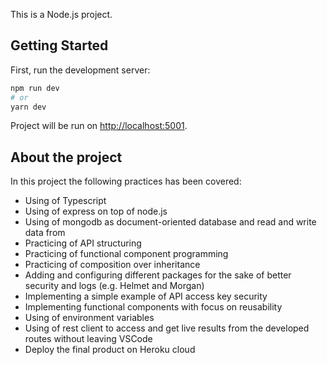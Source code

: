 This is a Node.js project.

## Getting Started

First, run the development server:

```bash
npm run dev
# or
yarn dev
```

Project will be run on [http://localhost:5001](http://localhost:5001).

## About the project

In this project the following practices has been covered:

- Using of Typescript
- Using of express on top of node.js
- Using of mongodb as document-oriented database and read and write data from
- Practicing of API structuring
- Practicing of functional component programming
- Practicing of composition over inheritance
- Adding and configuring different packages for the sake of better security and logs (e.g. Helmet and Morgan)
- Implementing a simple example of API access key security
- Implementing functional components with focus on reusability 
- Using of environment variables
- Using of rest client to access and get live results from the developed routes without leaving VSCode
- Deploy the final product on Heroku cloud

